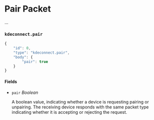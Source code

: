 # Pair Packet

...

### `kdeconnect.pair`

```js
{
    "id": 0,
    "type": "kdeconnect.pair",
    "body": {
        "pair": true
    }
}
```

#### Fields

* `pair` *Boolean*

  A boolean value, indicating whether a device is requesting pairing or
  unpairing. The receiving device responds with the same packet type indicating
  whether it is accepting or rejecting the request.

